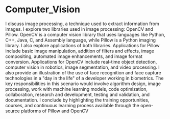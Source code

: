 # Computer_Vision
I discuss image processing, a technique used to extract information from images.  I explore two libraries used in image processing: OpenCV and Pillow. OpenCV is a computer vision library that uses languages like Python, C++, Java, C, and Assembly language, while Pillow is a Python imaging library.  I also explore applications of both libraries. Applications for Pillow include basic image manipulation, addition of filters and effects, image compositing, automated image enhancements, and image format conversion.  Applications for OpenCV include real-time object detection, computer vision in robotics, image segmentation, and video processing.  I also provide an illustration of the use of face recognition and face capture technologies in a "day in the life" of a developer working in biometrics.  The key responsibilities in this scenario would involve algorithm design, image processing, work with machine learning models, code optimization, collaboration, research and development, testing and validation, and documentation.  I conclude by highlighting the training opportunities, courses, and continuous learning process available through the open-source platforms of Pillow and OpenCV
